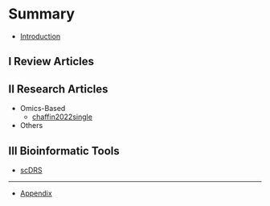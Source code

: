 # Summary

* [Introduction](README.md)

## I Review Articles

## II Research Articles
* Omics-Based
    * [chaffin2022single](research/chaffin2022single.md)
* Others

## III Bioinformatic Tools
* [scDRS](tools/zhang2022polygenic.md)

-----
* [Appendix](appendix.md)

